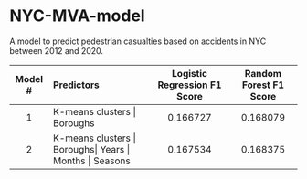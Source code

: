 # NYC-MVA-model

A model to predict pedestrian casualties based on accidents in NYC between 2012 and 2020.

| Model # | Predictors | Logistic Regression F1 Score | Random Forest F1 Score |
| :---: | :--- | :---: | :---: |
| 1 | K-means clusters \| Boroughs | 0.166727 | 0.168079 |
| 2 | K-means clusters \| Boroughs\| Years \| Months \| Seasons | 0.167534 | 0.168375 |